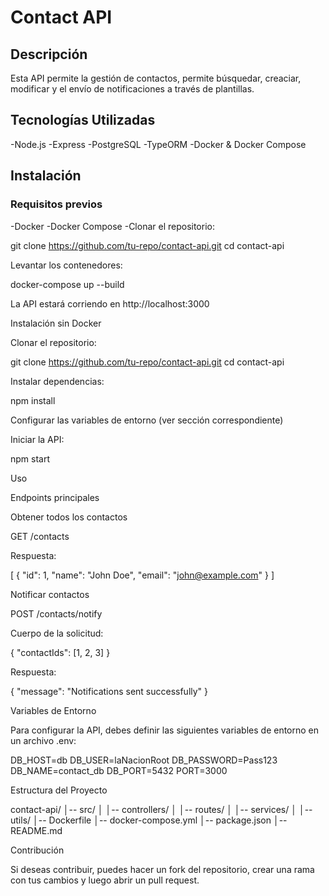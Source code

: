 # Contact API

## Descripción

Esta API permite la gestión de contactos, permite búsquedar, creaciar, modificar y el envío de notificaciones a través de plantillas.

## Tecnologías Utilizadas

-Node.js
-Express
-PostgreSQL
-TypeORM
-Docker & Docker Compose

## Instalación
### Requisitos previos

-Docker
-Docker Compose
-Clonar el repositorio:

git clone https://github.com/tu-repo/contact-api.git
cd contact-api

Levantar los contenedores:

docker-compose up --build

La API estará corriendo en http://localhost:3000

Instalación sin Docker

Clonar el repositorio:

git clone https://github.com/tu-repo/contact-api.git
cd contact-api

Instalar dependencias:

npm install

Configurar las variables de entorno (ver sección correspondiente)

Iniciar la API:

npm start

Uso

Endpoints principales

Obtener todos los contactos

GET /contacts

Respuesta:

[
{
"id": 1,
"name": "John Doe",
"email": "john@example.com"
}
]

Notificar contactos

POST /contacts/notify

Cuerpo de la solicitud:

{
"contactIds": [1, 2, 3]
}

Respuesta:

{
"message": "Notifications sent successfully"
}

Variables de Entorno

Para configurar la API, debes definir las siguientes variables de entorno en un archivo .env:

DB_HOST=db
DB_USER=laNacionRoot
DB_PASSWORD=Pass123
DB_NAME=contact_db
DB_PORT=5432
PORT=3000

Estructura del Proyecto

contact-api/
│-- src/
│ │-- controllers/
│ │-- routes/
│ │-- services/
│ │-- utils/
│-- Dockerfile
│-- docker-compose.yml
│-- package.json
│-- README.md

Contribución

Si deseas contribuir, puedes hacer un fork del repositorio, crear una rama con tus cambios y luego abrir un pull request.
